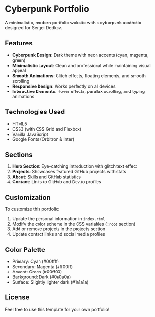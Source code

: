 # Cyberpunk Portfolio

A minimalistic, modern portfolio website with a cyberpunk aesthetic designed for Sergei Dedkov.

## Features

- **Cyberpunk Design**: Dark theme with neon accents (cyan, magenta, green)
- **Minimalistic Layout**: Clean and professional while maintaining visual appeal
- **Smooth Animations**: Glitch effects, floating elements, and smooth scrolling
- **Responsive Design**: Works perfectly on all devices
- **Interactive Elements**: Hover effects, parallax scrolling, and typing animations

## Technologies Used

- HTML5
- CSS3 (with CSS Grid and Flexbox)
- Vanilla JavaScript
- Google Fonts (Orbitron & Inter)

## Sections

1. **Hero Section**: Eye-catching introduction with glitch text effect
2. **Projects**: Showcases featured GitHub projects with stats
3. **About**: Skills and GitHub statistics
4. **Contact**: Links to GitHub and Dev.to profiles

## Customization

To customize this portfolio:

1. Update the personal information in `index.html`
2. Modify the color scheme in the CSS variables (`:root` section)
3. Add or remove projects in the projects section
4. Update contact links and social media profiles

## Color Palette

- Primary: Cyan (#00ffff)
- Secondary: Magenta (#ff00ff)
- Accent: Green (#00ff00)
- Background: Dark (#0a0a0a)
- Surface: Slightly lighter dark (#1a1a1a)

## License

Feel free to use this template for your own portfolio!
